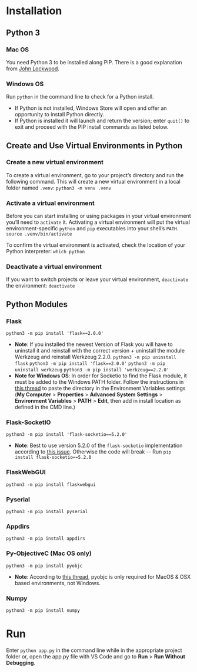 # Installation

## Python 3

### Mac OS
You need Python 3 to be installed along PIP. There is a good explanation from [John Lockwood](https://codesolid.com/installing-pyenv-on-a-mac/).

### Windows OS
Run `python` in the command line to check for a Python install. 
- If Python is not installed, Windows Store will open and offer an opportunity to install Python directly.
- If Python is installed it will launch and return the version; enter `quit()` to exit and proceed with the PIP install commands as listed below.

## **Create and Use Virtual Environments in Python**
### **Create a new virtual environment**
To create a virtual environment, go to your project’s directory and run the
following command. This will create a new virtual environment in a local folder
named `.venv`:
`python3 -m venv .venv`

### **Activate a virtual environment**
Before you can start installing or using packages in your virtual environment you’ll
need to `activate` it. Activating a virtual environment will put the
virtual environment-specific `python` and `pip` executables into your
shell’s `PATH`.
`source .venv/bin/activate`

To confirm the virtual environment is activated, check the location of your Python interpreter:
`which python`

### Deactivate a virtual environment
If you want to switch projects or leave your virtual environment,
`deactivate` the environment:
`deactivate`

## Python Modules
### Flask
`python3 -m pip install 'flask==2.0.0'`
- **Note**: If you installed the newest Version of Flask you will have to uninstall it and reinstall with the correct version + uninstall the module Werkzeug and reinstall Werkzeug 2.2.0.
`python3 -m pip uninstall flask`
`python3 -m pip install 'flask==2.0.0'`
`python3 -m pip uninstall werkzeug`
`python3 -m pip install 'werkzeug==2.2.0'`
- **Note for Windows OS**: In order for Socketio to find the Flask module, it must be added to the Windows PATH folder. Follow the instructions in [this thread](https://stackoverflow.com/questions/3701646/how-to-add-to-the-pythonpath-in-windows-so-it-finds-my-modules-packages) to paste the directory in the Environment Variables settings (**My Computer** > **Properties** > **Advanced System Settings** > **Environment Variables** > **PATH** > **Edit**, then add in install location as defined in the CMD line.)

### Flask-SocketIO
`python3 -m pip install 'flask-socketio==5.2.0'`
- **Note**: Best to use version 5.2.0 of the `flask-socketio` implementation according to [this issue](https://github.com/projecthorus/radiosonde_auto_rx/issues/654). Otherwise the code will break -- Run `pip install flask-socketio==5.2.0`

### FlaskWebGUI
`python3 -m pip install flaskwebgui`

### Pyserial
`python3 -m pip install pyserial`

### Appdirs
`python3 -m pip install appdirs`

### Py-ObjectiveC (Mac OS only)
`python3 -m pip install pyobjc`
- **Note**: According to [this thread](https://github.com/bradtraversy/alexis_speech_assistant/issues/11#issuecomment-604962987), pyobjc is only required for MacOS & OSX based environments, not Windows.

### Numpy
`python3 -m pip install numpy`

# Run

Enter `python app.py` in the command line while in the appropriate project folder or, open the app.py file with VS Code and go to **Run** > **Run Without Debugging**.

